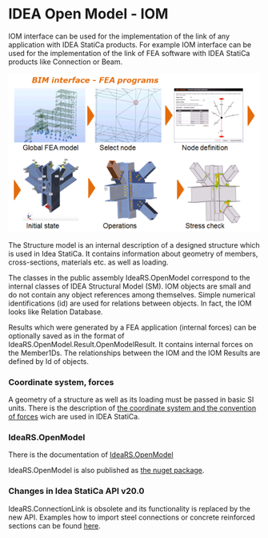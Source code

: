 # IDEA Open Model - IOM
IOM interface can be used for the implementation of the link of any application with IDEA StatiCa products. For example IOM interface can be used for the implementation of the link of FEA software with IDEA StatiCa products like Connection or Beam.

![IOM.png](images/fea-idea.png)

The Structure model is an internal description of a designed structure which is used in Idea StatiCa. It contains information about geometry of members, cross-sections, materials etc. as well as loading.

The classes in the public assembly IdeaRS.OpenModel correspond to the internal classes of IDEA Structural Model (SM). IOM objects are small and do not contain any object references among themselves. Simple numerical identifications (id) are used for relations between objects. In fact, the IOM looks like Relation Database.

Results which were generated by a FEA application (internal forces) can be optionally saved as in the format of IdeaRS.OpenModel.Result.OpenModelResult. It contains internal forces on the Member1Ds. The relationships between the IOM and the IOM Results are defined by Id of objects.

### Coordinate system, forces
A geometry of a structure as well as its loading must be passed in basic SI units. There is the description of [the coordinate system and the convention of forces](coord-system.md) wich are used in IDEA StatiCa.

### IdeaRS.OpenModel
There is the documentation of [IdeaRS.OpenModel](iom-api/index.html)

IdeaRS.OpenModel is also published as [the nuget package](https://www.nuget.org/packages/IdeaStatiCa.OpenModel/).

### Changes in Idea StatiCa API v20.0
IdeaRS.ConnectionLink is obsolete and its functionality is replaced by the new API. Examples how to import steel connections or concrete reinforced sections can be found [here](https://github.com/idea-statica/iom-examples).
